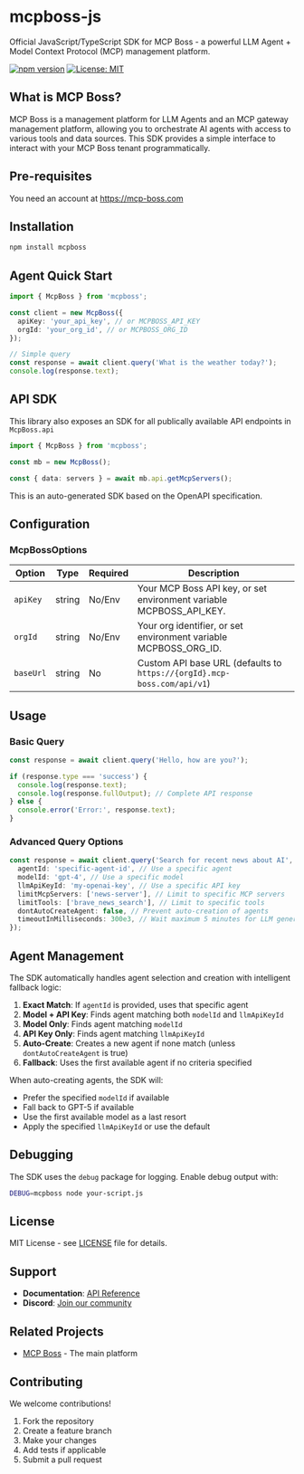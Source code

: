 # mcpboss-js

Official JavaScript/TypeScript SDK for MCP Boss - a powerful LLM Agent + Model Context Protocol (MCP) management platform.

[![npm version](https://badge.fury.io/js/mcpboss.svg)](https://badge.fury.io/js/mcpboss)
[![License: MIT](https://img.shields.io/badge/License-MIT-yellow.svg)](https://opensource.org/licenses/MIT)

## What is MCP Boss?

MCP Boss is a management platform for LLM Agents and an MCP gateway management platform, allowing you to orchestrate AI agents with access to various tools and data sources. This SDK provides a simple interface to interact with your MCP Boss tenant programmatically.

## Pre-requisites

You need an account at https://mcp-boss.com

## Installation

```bash
npm install mcpboss
```

## Agent Quick Start

```typescript
import { McpBoss } from 'mcpboss';

const client = new McpBoss({
  apiKey: 'your_api_key', // or MCPBOSS_API_KEY
  orgId: 'your_org_id', // or MCPBOSS_ORG_ID
});

// Simple query
const response = await client.query('What is the weather today?');
console.log(response.text);
```

## API SDK

This library also exposes an SDK for all publically available API endpoints in `McpBoss.api`

```typescript
import { McpBoss } from 'mcpboss';

const mb = new McpBoss();

const { data: servers } = await mb.api.getMcpServers();
```

This is an auto-generated SDK based on the OpenAPI specification.

## Configuration

### McpBossOptions

| Option    | Type   | Required | Description                                                             |
| --------- | ------ | -------- | ----------------------------------------------------------------------- |
| `apiKey`  | string | No/Env   | Your MCP Boss API key, or set environment variable MCPBOSS_API_KEY.     |
| `orgId`   | string | No/Env   | Your org identifier, or set environment variable MCPBOSS_ORG_ID.        |
| `baseUrl` | string | No       | Custom API base URL (defaults to `https://{orgId}.mcp-boss.com/api/v1`) |

## Usage

### Basic Query

```typescript
const response = await client.query('Hello, how are you?');

if (response.type === 'success') {
  console.log(response.text);
  console.log(response.fullOutput); // Complete API response
} else {
  console.error('Error:', response.text);
}
```

### Advanced Query Options

```typescript
const response = await client.query('Search for recent news about AI', {
  agentId: 'specific-agent-id', // Use a specific agent
  modelId: 'gpt-4', // Use a specific model
  llmApiKeyId: 'my-openai-key', // Use a specific API key
  limitMcpServers: ['news-server'], // Limit to specific MCP servers
  limitTools: ['brave_news_search'], // Limit to specific tools
  dontAutoCreateAgent: false, // Prevent auto-creation of agents
  timeoutInMilliseconds: 300e3, // Wait maximum 5 minutes for LLM generation
});
```

## Agent Management

The SDK automatically handles agent selection and creation with intelligent fallback logic:

1. **Exact Match**: If `agentId` is provided, uses that specific agent
2. **Model + API Key**: Finds agent matching both `modelId` and `llmApiKeyId`
3. **Model Only**: Finds agent matching `modelId`
4. **API Key Only**: Finds agent matching `llmApiKeyId`
5. **Auto-Create**: Creates a new agent if none match (unless `dontAutoCreateAgent` is true)
6. **Fallback**: Uses the first available agent if no criteria specified

When auto-creating agents, the SDK will:

- Prefer the specified `modelId` if available
- Fall back to GPT-5 if available
- Use the first available model as a last resort
- Apply the specified `llmApiKeyId` or use the default

## Debugging

The SDK uses the `debug` package for logging. Enable debug output with:

```bash
DEBUG=mcpboss node your-script.js
```

## License

MIT License - see [LICENSE](LICENSE) file for details.

## Support

- **Documentation**: [API Reference](https://docs.mcp-boss.com)
- **Discord**: [Join our community](https://discord.gg/6TvjvmSP)

## Related Projects

- [MCP Boss](https://mcp-boss.com) - The main platform

## Contributing

We welcome contributions!

1. Fork the repository
2. Create a feature branch
3. Make your changes
4. Add tests if applicable
5. Submit a pull request
